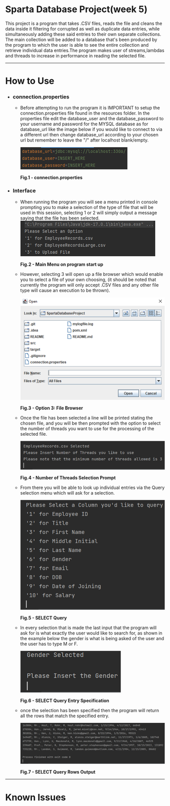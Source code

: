 # Sparta Database Project(week 5)
This project is a program that takes .CSV files, reads the file and cleans the data inside it filtering for corrupted as
well as duplicate data entries, while simultaneously adding these said entries to their own separate collections.
The main collection will be added to a database that's been produced by the program to which the user is able to see 
the entire collection and retrieve individual data entries.The program makes user of streams,lambdas and threads to 
increase in performance in reading the selected file.
***

# How to Use
* ###  connection.properties 
  * Before attempting to run the program it is IMPORTANT to setup the connection.properties file found in the resources 
  folder. In the properties file edit the database_user and the database_password to your username and password for the 
  MYSQL database as for database_url like the image below if you would like to connect to via a different url then 
  change database_url according to your chosen url but remember to leave the "/" after localhost blank/empty.
  
    ![connectionp](README/connectionp.PNG?raw=true)
    
      <b>Fig.1 - connection.properties</b>


* ### Interface
  * When running the program you will see a menu printed in console prompting you to make a selection of the type of 
  file that will be used in this session, selecting 1 or 2 will simply output a message saying that the file has been
  selected.
    ![UI1](README/UI1.PNG?raw=true)
      
      <b>Fig.2 - Main Menu on program start up</b>

  * However, selecting 3 will open up a file browser which would enable you to select a file of your own choosing,
    (it should be noted that currently the program will only accept .CSV files and any other file type will cause an
    execution to be thrown).

    ![UI2](README/UI2.PNG?raw=true)

      <b>Fig.3 - Option 3: File Browser</b>
  
  * Once the file has been selected a line will be printed stating the chosen file, and you will be then prompted with 
   the option to select the number of threads you want to use for the processing of the selected file.
  
    ![UI3](README/UI3.PNG?raw=true)
    
      <b>Fig.4 - Number of Threads Selection Prompt</b>
  
  * From there you will be able to look up individual entries via the Query selection menu which will ask for a selection.   
  
    ![UI4](README/UI4.PNG?raw=true)
      
      <b>Fig.5 - SELECT Query</b>
  
  * In every selection that is made the last input that the program will ask for is what exactly the user would like to
 search for, as shown in the example below the gender is what is being asked of the user and the user has to type M or F.
  
    ![UI5](README/UI5.PNG?raw=true)
  
    <b>Fig.6 - SELECT Query Entry Specification</b>

  * once the selection has been specified then the program will return all the rows that match the specified entry. 

    ![UI6](README/UI6.PNG?raw=true)

    <b>Fig.7 - SELECT Query Rows Output</b>
***
# Known Issues
